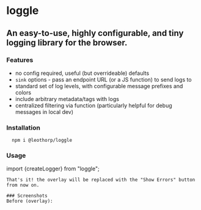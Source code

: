# loggle

## An easy-to-use, highly configurable, and tiny logging library for the browser. ##

### Features
* no config required, useful (but overrideable) defaults 
* `sink` options - pass an endpoint URL (or a JS function) to send logs to
* standard set of log levels, with configurable message prefixes and colors
* include arbitrary metadata/tags with logs
* centralized filtering via function (particularly helpful for debug messages in local dev)

### Installation
```
  npm i @leothorp/loggle
```
### Usage

import {createLogger} from "loggle";
```
That's it! the overlay will be replaced with the "Show Errors" button from now on.

### Screenshots
Before (overlay):

